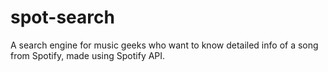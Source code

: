 # spot-search
A search engine for music geeks who want to know detailed info of a song from Spotify, made using Spotify API.
